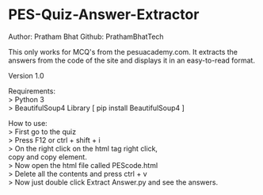 # PES-Quiz-Answer-Extractor
Author: Pratham Bhat
Github: PrathamBhatTech

This only works for MCQ's from the pesuacademy.com.
It extracts the answers from the code of the site
and displays it in an easy-to-read format.

Version 1.0

Requirements:   <br />
    > Python 3      <br />
    > BeautifulSoup4 Library    [ pip install BeautifulSoup4 ]      <br />

How to use:<br />
    > First go to the quiz      <br />
    > Press F12 or ctrl + shift + i     <br />
    > On the right click on the html tag right click,     <br />
      copy and copy element.        <br />
    > Now open the html file called PEScode.html        <br />
    > Delete all the contents and press ctrl + v        <br />
    > Now just double click Extract Answer.py and see the answers.      <br />
